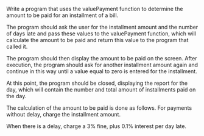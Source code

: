 Write a program that uses the valuePayment function to determine the amount to be paid for an installment of a bill.

The program should ask the user for the installment amount and the number of days late and pass these values ​​to the valuePayment function, which will calculate the amount to be paid and return this value to the program that called it.

The program should then display the amount to be paid on the screen. After execution, the program should ask for another installment amount again and continue in this way until a value equal to zero is entered for the installment.

At this point, the program should be closed, displaying the report for the day, which will contain the number and total amount of installments paid on the day.

The calculation of the amount to be paid is done as follows. For payments without delay, charge the installment amount.

When there is a delay, charge a 3% fine, plus 0.1% interest per day late.